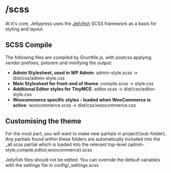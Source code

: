 # /scss

At it's core, Jellypress uses the [Jellyfish](https://unofficialmatt.github.io/jellyfish/) SCSS framework as a basis for styling and layout.

## SCSS Compile
The following files are compiled by Gruntfile.js, with postcss applying vendor prefixes, pxtorem and minifying the output:

- <b>Admin Stylesheet, used in WP Admin</b>: admin-style.scss -> dist/css/admin-style.css
- <b>Main Stylesheet for front-end of theme</b>: compile.scss -> style.css
- <b>Additional Editor styles for TinyMCE</b>: editor.scss -> dist/css/editor-style.css
- <b>Woocommerce specific styles - loaded when WooCommerce is active</b>: woocommerce.scss -> dist/css/woocommerce.css

## Customising the theme

For the most part, you will want to make new partials in project/{sub-folder}. Any partials found within these folders are automatically included into the _all.scss partial which is loaded into the relevant top-level {admin-style,compile,editor,woocommerce}.scss

Jellyfish files should not be edited. You can override the default variables with the settings file in config/_settings.scss
